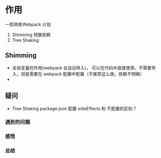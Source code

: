 # 作用

一周熟练Webpack 计划
1. Shimming 预置依赖
2. Tree Shaking


## Shimming
- 全局变量的作用(webpack 会自动导入)， 可以在代码中直接使用，不需要导入，但是需要在 webpack 配置中配置（不推荐这么做，依赖不明确）
- 


## 疑问

- Tree Shaking package.json 配置 sideEffects 和 不配置的区别？


### 遇到的问题

### 感悟


### 总结

